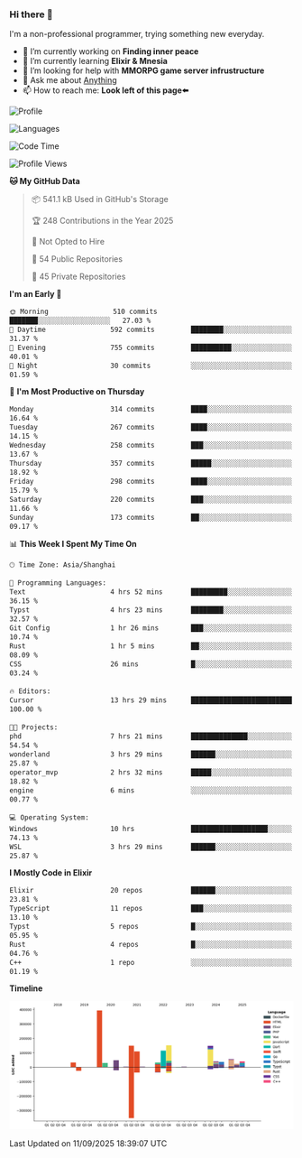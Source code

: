 ### Hi there 👋

I'm a non-professional programmer, trying something new everyday.

<!--
**dyzdyz010/dyzdyz010** is a ✨ _special_ ✨ repository because its `README.md` (this file) appears on your GitHub profile.
-->

- 🔭 I’m currently working on **Finding inner peace**
- 🌱 I’m currently learning **Elixir & Mnesia**
- 🤔 I’m looking for help with **MMORPG game server infrustructure**
- 💬 Ask me about [Anything](https://github.com/dyzdyz010/dyzdyz010/issues)
- 📫 How to reach me: **Look left of this page⬅️**

<!-- - 👯 I’m looking to collaborate on
- 😄 Pronouns: ...
- ⚡ Fun fact: ...
 -->
 
![Profile](https://github-readme-stats.vercel.app/api?username=dyzdyz010&count_private=true&show_icons=true&theme=dracula)

![Languages](https://github-readme-stats.vercel.app/api/top-langs/?username=dyzdyz010&layout=compact&theme=dracula)

<!--START_SECTION:waka-->
![Code Time](http://img.shields.io/badge/Code%20Time-2%2C088%20hrs%2011%20mins-blue)

![Profile Views](http://img.shields.io/badge/Profile%20Views-0-blue)

**🐱 My GitHub Data** 

> 📦 541.1 kB Used in GitHub's Storage 
 > 
> 🏆 248 Contributions in the Year 2025
 > 
> 🚫 Not Opted to Hire
 > 
> 📜 54 Public Repositories 
 > 
> 🔑 45 Private Repositories 
 > 
**I'm an Early 🐤** 

```text
🌞 Morning                510 commits         ███████░░░░░░░░░░░░░░░░░░   27.03 % 
🌆 Daytime                592 commits         ████████░░░░░░░░░░░░░░░░░   31.37 % 
🌃 Evening                755 commits         ██████████░░░░░░░░░░░░░░░   40.01 % 
🌙 Night                  30 commits          ░░░░░░░░░░░░░░░░░░░░░░░░░   01.59 % 
```
📅 **I'm Most Productive on Thursday** 

```text
Monday                   314 commits         ████░░░░░░░░░░░░░░░░░░░░░   16.64 % 
Tuesday                  267 commits         ████░░░░░░░░░░░░░░░░░░░░░   14.15 % 
Wednesday                258 commits         ███░░░░░░░░░░░░░░░░░░░░░░   13.67 % 
Thursday                 357 commits         █████░░░░░░░░░░░░░░░░░░░░   18.92 % 
Friday                   298 commits         ████░░░░░░░░░░░░░░░░░░░░░   15.79 % 
Saturday                 220 commits         ███░░░░░░░░░░░░░░░░░░░░░░   11.66 % 
Sunday                   173 commits         ██░░░░░░░░░░░░░░░░░░░░░░░   09.17 % 
```


📊 **This Week I Spent My Time On** 

```text
🕑︎ Time Zone: Asia/Shanghai

💬 Programming Languages: 
Text                     4 hrs 52 mins       █████████░░░░░░░░░░░░░░░░   36.15 % 
Typst                    4 hrs 23 mins       ████████░░░░░░░░░░░░░░░░░   32.57 % 
Git Config               1 hr 26 mins        ███░░░░░░░░░░░░░░░░░░░░░░   10.74 % 
Rust                     1 hr 5 mins         ██░░░░░░░░░░░░░░░░░░░░░░░   08.09 % 
CSS                      26 mins             █░░░░░░░░░░░░░░░░░░░░░░░░   03.24 % 

🔥 Editors: 
Cursor                   13 hrs 29 mins      █████████████████████████   100.00 % 

🐱‍💻 Projects: 
phd                      7 hrs 21 mins       ██████████████░░░░░░░░░░░   54.54 % 
wonderland               3 hrs 29 mins       ██████░░░░░░░░░░░░░░░░░░░   25.87 % 
operator_mvp             2 hrs 32 mins       █████░░░░░░░░░░░░░░░░░░░░   18.82 % 
engine                   6 mins              ░░░░░░░░░░░░░░░░░░░░░░░░░   00.77 % 

💻 Operating System: 
Windows                  10 hrs              ███████████████████░░░░░░   74.13 % 
WSL                      3 hrs 29 mins       ██████░░░░░░░░░░░░░░░░░░░   25.87 % 
```

**I Mostly Code in Elixir** 

```text
Elixir                   20 repos            ██████░░░░░░░░░░░░░░░░░░░   23.81 % 
TypeScript               11 repos            ███░░░░░░░░░░░░░░░░░░░░░░   13.10 % 
Typst                    5 repos             █░░░░░░░░░░░░░░░░░░░░░░░░   05.95 % 
Rust                     4 repos             █░░░░░░░░░░░░░░░░░░░░░░░░   04.76 % 
C++                      1 repo              ░░░░░░░░░░░░░░░░░░░░░░░░░   01.19 % 
```



**Timeline**

![Lines of Code chart](https://raw.githubusercontent.com/dyzdyz010/dyzdyz010/master/assets/bar_graph.png)


 Last Updated on 11/09/2025 18:39:07 UTC
<!--END_SECTION:waka-->
